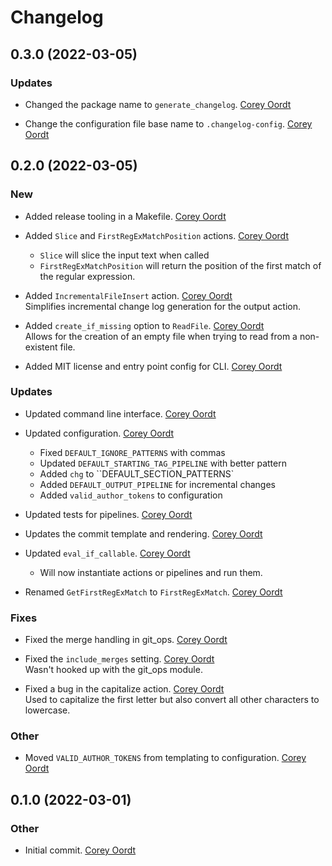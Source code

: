 # Changelog

## 0.3.0 (2022-03-05)

### Updates

- Changed the package name to `generate_changelog`. [Corey Oordt](coreyoordt@gmail.com)    

- Change the configuration file base name to `.changelog-config`. [Corey Oordt](coreyoordt@gmail.com)    


## 0.2.0 (2022-03-05)

### New

- Added release tooling in a Makefile. [Corey Oordt](coreyoordt@gmail.com)    

- Added `Slice` and `FirstRegExMatchPosition` actions. [Corey Oordt](coreyoordt@gmail.com)    
  - `Slice` will slice the input text when called
  - `FirstRegExMatchPosition` will return the position of the first match of the regular expression.

- Added `IncrementalFileInsert` action. [Corey Oordt](coreyoordt@gmail.com)    
  Simplifies incremental change log generation for the output action.

- Added `create_if_missing` option to `ReadFile`. [Corey Oordt](coreyoordt@gmail.com)    
  Allows for the creation of an empty file when trying to read from a non-existent file.

- Added MIT license and entry point config for CLI. [Corey Oordt](coreyoordt@gmail.com)    

### Updates

- Updated command line interface. [Corey Oordt](coreyoordt@gmail.com)    

- Updated configuration. [Corey Oordt](coreyoordt@gmail.com)    
  - Fixed `DEFAULT_IGNORE_PATTERNS` with commas
  - Updated `DEFAULT_STARTING_TAG_PIPELINE` with better pattern
  - Added `chg` to ``DEFAULT_SECTION_PATTERNS`
  - Added `DEFAULT_OUTPUT_PIPELINE` for incremental changes
  - Added `valid_author_tokens` to configuration

- Updated tests for pipelines. [Corey Oordt](coreyoordt@gmail.com)    

- Updates the commit template and rendering. [Corey Oordt](coreyoordt@gmail.com)    

- Updated `eval_if_callable`. [Corey Oordt](coreyoordt@gmail.com)    
  - Will now instantiate actions or pipelines and run them.

- Renamed `GetFirstRegExMatch` to `FirstRegExMatch`. [Corey Oordt](coreyoordt@gmail.com)    

### Fixes

- Fixed the merge handling in git_ops. [Corey Oordt](coreyoordt@gmail.com)    

- Fixed the `include_merges` setting. [Corey Oordt](coreyoordt@gmail.com)    
  Wasn't hooked up with the git_ops module.

- Fixed a bug in the capitalize action. [Corey Oordt](coreyoordt@gmail.com)    
  Used to capitalize the first letter but also convert all other characters to lowercase.

### Other

- Moved `VALID_AUTHOR_TOKENS` from templating to configuration. [Corey Oordt](coreyoordt@gmail.com)    


## 0.1.0 (2022-03-01)

### Other

- Initial commit. [Corey Oordt](coreyoordt@gmail.com)    
